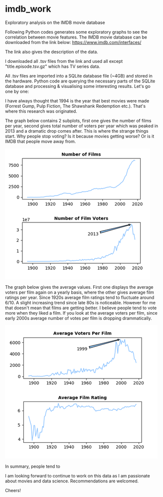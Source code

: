 # imdb_work
Exploratory analysis on the IMDB movie database

Following Python codes generates some exploratory graphs to see the correlation between movie features. The IMDB movie database can be downloaded from the link below:
https://www.imdb.com/interfaces/

The link also gives the description of the data.

I downloaded all .tsv files from the link and used all except "title.episode.tsv.gz" which has TV series data.

All .tsv files are imported into a SQLite database file (~4GB) and stored in the hardware. Python code are querying the necessary parts of the SQLite database and processing & visualising some interesting results. Let's go one by one:

I have always thought that 1994 is the year that best movies were made (Forrest Gump, Pulp Fiction, The Shawshank Redemption etc.). That's where this research was originated. 

The graph below contains 2 subplots, first one gives the number of films per year, second gives total number of voters per year which was peaked in 2013 and a dramatic drop comes after. This is where the strange things start. Why people stop voting? Is it because movies getting worse? Or is it IMDB that people move away from.

![plot1](https://github.com/omerfarukeker/imdb_work/blob/master/number%20of%20films%20and%20number%20of%20film%20voters.png)

The graph below gives the average values. First one displays the average voters per film again on a yearly basis, where the other gives average film ratings per year. Since 1920s average film ratings tend to fluctuate around 6/10. A slight increasing trend since late 80s is noticeable. However for me that doesn't mean that films are getting better. I believe people tend to vote more when they liked a film. If you look at the average voters per film, since early 2000s average number of votes per film is dropping drammatically.

![plot2](https://github.com/omerfarukeker/imdb_work/blob/master/average%20voters%20vs%20average%20film%20rating.png)

In summary, people tend to

I am looking forward to continue to work on this data as I am passionate about movies and data science. Recommendations are welcomed.

Cheers!
